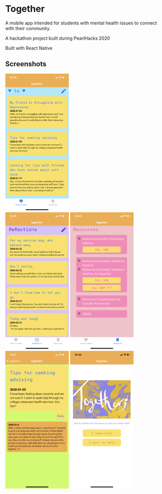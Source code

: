 # Together
A mobile app intended for students with mental health issues to connect with their community.

A hackathon project built during PearlHacks 2020

Built with React Native

## Screenshots

<img src="https://github.com/lycb/Together/raw/master/assets/images/screenshots/621B4123-7AD6-4DC8-8790-10BDA14A0FAB.PNG" width="200" />
<div style="float: left;">
<img src="https://github.com/lycb/Together/raw/master/assets/images/screenshots/3CFACA78-6D67-47F3-9C83-F268E341DCB2.PNG" width="200" />
<img src="https://github.com/lycb/Together/raw/master/assets/images/screenshots/10B8EDC6-B6EE-4C98-A1FF-82879B33474A.PNG" width="200" />
<img src="https://github.com/lycb/Together/raw/master/assets/images/screenshots/12423D7A-A4DE-4763-888F-F346E7073805.PNG" width="200" />
<img src="https://github.com/lycb/Together/raw/master/assets/images/screenshots/30EB7F37-4915-4642-AB0E-DB7A30841A00.PNG" width="200" />
</div>
